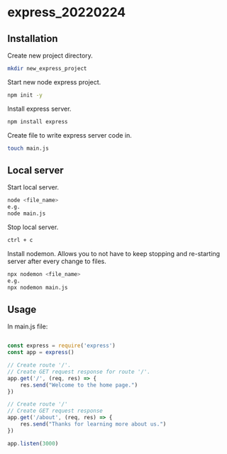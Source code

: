 # express_20220224

## Installation
Create new project directory.
```bash
mkdir new_express_project
```
Start new node express project.
```bash
npm init -y
```
Install express server.
```bash
npm install express
```
Create file to write express server code in.
```bash
touch main.js
```

## Local server
Start local server.
```bash
node <file_name>
e.g.
node main.js
```
Stop local server.
```bash
ctrl + c
```
Install nodemon. Allows you to not have to keep stopping and re-starting server after every change to files.  
```bash
npx nodemon <file_name>
e.g.
npx nodemon main.js
```


## Usage
In main.js file:
```javascript

const express = require('express')
const app = express()

// Create route '/'.
// Create GET request response for route '/'.
app.get('/', (req, res) => {
    res.send("Welcome to the home page.")
})

// Create route '/'
// Create GET request response
app.get('/about', (req, res) => {
    res.send("Thanks for learning more about us.")
})

app.listen(3000)

```